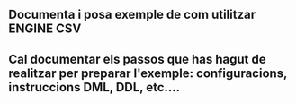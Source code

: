 ## Documenta i posa exemple de com utilitzar ENGINE CSV
## Cal documentar els passos que has hagut de realitzar per preparar l'exemple: configuracions, instruccions DML, DDL, etc....


```

```
<p align="center">
 <img src="">
</p>
<br/>

<p align="center">
 <img src="">
</p>
<br/>

